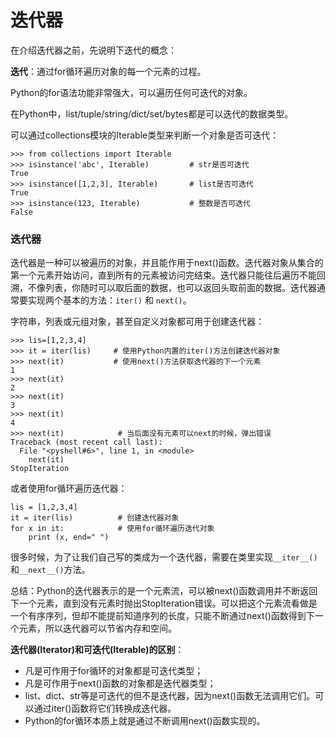 # 迭代器	

在介绍迭代器之前，先说明下迭代的概念：

**迭代**：通过for循环遍历对象的每一个元素的过程。

Python的for语法功能非常强大，可以遍历任何可迭代的对象。

在Python中，list/tuple/string/dict/set/bytes都是可以迭代的数据类型。

可以通过collections模块的Iterable类型来判断一个对象是否可迭代：

```
>>> from collections import Iterable
>>> isinstance('abc', Iterable)         # str是否可迭代
True
>>> isinstance([1,2,3], Iterable)       # list是否可迭代
True
>>> isinstance(123, Iterable)           # 整数是否可迭代
False
```

### **迭代器**

迭代器是一种可以被遍历的对象，并且能作用于next()函数。迭代器对象从集合的第一个元素开始访问，直到所有的元素被访问完结束。迭代器只能往后遍历不能回溯，不像列表，你随时可以取后面的数据，也可以返回头取前面的数据。迭代器通常要实现两个基本的方法：`iter()` 和 `next()`。

字符串，列表或元组对象，甚至自定义对象都可用于创建迭代器：

```
>>> lis=[1,2,3,4]
>>> it = iter(lis)     # 使用Python内置的iter()方法创建迭代器对象
>>> next(it)           # 使用next()方法获取迭代器的下一个元素
1
>>> next(it)
2
>>> next(it)
3
>>> next(it)
4
>>> next(it)            # 当后面没有元素可以next的时候，弹出错误
Traceback (most recent call last):
  File "<pyshell#6>", line 1, in <module>
    next(it)
StopIteration
```

或者使用for循环遍历迭代器：

```
lis = [1,2,3,4]
it = iter(lis)          # 创建迭代器对象
for x in it:            # 使用for循环遍历迭代对象
    print (x, end=" ")
```

很多时候，为了让我们自己写的类成为一个迭代器，需要在类里实现`__iter__()`和`__next__()`方法。

总结：Python的迭代器表示的是一个元素流，可以被next()函数调用并不断返回下一个元素，直到没有元素时抛出StopIteration错误。可以把这个元素流看做是一个有序序列，但却不能提前知道序列的长度，只能不断通过next()函数得到下一个元素，所以迭代器可以节省内存和空间。

**迭代器(Iterator)和可迭代(Iterable)的区别**：

- 凡是可作用于for循环的对象都是可迭代类型；
- 凡是可作用于next()函数的对象都是迭代器类型；
- list、dict、str等是可迭代的但不是迭代器，因为next()函数无法调用它们。可以通过iter()函数将它们转换成迭代器。
- Python的for循环本质上就是通过不断调用next()函数实现的。
